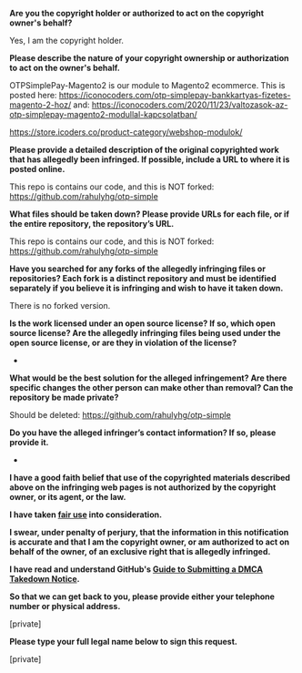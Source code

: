 **Are you the copyright holder or authorized to act on the copyright owner's behalf?**

Yes, I am the copyright holder.

**Please describe the nature of your copyright ownership or authorization to act on the owner's behalf.**

OTPSimplePay-Magento2 is our module to Magento2 ecommerce. This is posted here: https://iconocoders.com/otp-simplepay-bankkartyas-fizetes-magento-2-hoz/ and: https://iconocoders.com/2020/11/23/valtozasok-az-otp-simplepay-magento2-modullal-kapcsolatban/

https://store.icoders.co/product-category/webshop-modulok/

**Please provide a detailed description of the original copyrighted work that has allegedly been infringed. If possible, include a URL to where it is posted online.**

This repo is contains our code, and this is NOT forked: https://github.com/rahulyhg/otp-simple

**What files should be taken down? Please provide URLs for each file, or if the entire repository, the repository’s URL.**

This repo is contains our code, and this is NOT forked: https://github.com/rahulyhg/otp-simple

**Have you searched for any forks of the allegedly infringing files or repositories? Each fork is a distinct repository and must be identified separately if you believe it is infringing and wish to have it taken down.**

There is no forked version.

**Is the work licensed under an open source license? If so, which open source license? Are the allegedly infringing files being used under the open source license, or are they in violation of the license?**

-

**What would be the best solution for the alleged infringement? Are there specific changes the other person can make other than removal? Can the repository be made private?**

Should be deleted: https://github.com/rahulyhg/otp-simple

**Do you have the alleged infringer’s contact information? If so, please provide it.**

-

**I have a good faith belief that use of the copyrighted materials described above on the infringing web pages is not authorized by the copyright owner, or its agent, or the law.**

**I have taken <a href="https://www.lumendatabase.org/topics/22">fair use</a> into consideration.**

**I swear, under penalty of perjury, that the information in this notification is accurate and that I am the copyright owner, or am authorized to act on behalf of the owner, of an exclusive right that is allegedly infringed.**

**I have read and understand GitHub's <a href="https://docs.github.com/articles/guide-to-submitting-a-dmca-takedown-notice/">Guide to Submitting a DMCA Takedown Notice</a>.**

**So that we can get back to you, please provide either your telephone number or physical address.**

[private]

**Please type your full legal name below to sign this request.**

[private]
